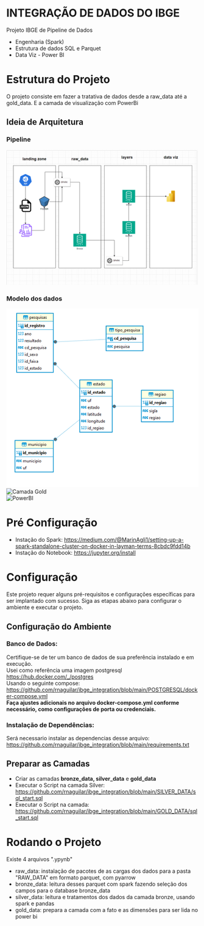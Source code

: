 # INTEGRAÇÃO DE DADOS DO IBGE
Projeto IBGE de Pipeline de Dados
+ Engenharia (Spark)
+ Estrutura de dados SQL e Parquet
+ Data Viz - Power BI

# Estrutura do Projeto
O projeto consiste em fazer a tratativa de dados desde a raw_data até a gold_data. E a camada de visualização com PowerBi

## Ideia de Arquitetura
### Pipeline
![Arquitetura](./MODELAGEM/PIPELINE.png)

### Modelo dos dados 
![Camada Silver](./MODELAGEM/ER_DIAGRAMA_CAMADA_SILVER.png)  
![Camada Gold](./MODELAGEM/ER_DIAGRAMA_CAMADA_GOLD.png.png)  
![PowerBI](./MODELAGEM/POWERBI.png.png)


# Pré Configuração
+ Instação do Spark: https://medium.com/@MarinAgli1/setting-up-a-spark-standalone-cluster-on-docker-in-layman-terms-8cbdc9fdd14b
+ Instação do Notebook: https://jupyter.org/install

# Configuração

Este projeto requer alguns pré-requisitos e configurações específicas para ser implantado com sucesso. Siga as etapas abaixo para configurar o ambiente e executar o projeto.

## Configuração do Ambiente
### Banco de Dados:
Certifique-se de ter um banco de dados de sua preferência instalado e em execução.  
Usei como referência uma imagem postgresql https://hub.docker.com/_/postgres  
Usando o seguinte compose: https://github.com/rnaguilar/ibge_integration/blob/main/POSTGRESQL/docker-compose.yml  
**Faça ajustes adicionais no arquivo docker-compose.yml conforme necessário, como configurações de porta ou credenciais.**

### Instalação de Dependências:
Será necessario instalar as dependencias desse arquivo: https://github.com/rnaguilar/ibge_integration/blob/main/requirements.txt

## Preparar as Camadas
+ Criar as camadas **bronze_data, silver_data** e **gold_data**
+ Executar o Script na camada Silver: https://github.com/rnaguilar/ibge_integration/blob/main/SILVER_DATA/sql_start.sql
+ Executar o Script na camada: https://github.com/rnaguilar/ibge_integration/blob/main/GOLD_DATA/sql_start.sql

# Rodando o Projeto
Existe 4 arquivos ".ypynb" 
+ raw_data: instalação de pacotes de as cargas dos dados para a pasta "RAW_DATA" em formato parquet, com pyarrow
+ bronze_data: leitura desses parquet com spark fazendo seleção dos campos para o database bronze_data
+ silver_data: leitura e tratamentos dos dados da camada bronze, usando spark e pandas
+ gold_data: prepara a camada com a fato e as dimensões para ser lida no power bi
